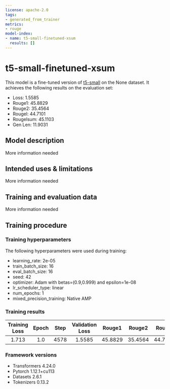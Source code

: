 ```yaml
---
license: apache-2.0
tags:
- generated_from_trainer
metrics:
- rouge
model-index:
- name: t5-small-finetuned-xsum
  results: []
---
```


<!-- This model card has been generated automatically according to the information the Trainer had access to. You
should probably proofread and complete it, then remove this comment. -->

# t5-small-finetuned-xsum

This model is a fine-tuned version of [t5-small](https://huggingface.co/t5-small) on the None dataset.
It achieves the following results on the evaluation set:
- Loss: 1.5585
- Rouge1: 45.8829
- Rouge2: 35.4564
- Rougel: 44.7101
- Rougelsum: 45.1103
- Gen Len: 11.9031

## Model description

More information needed

## Intended uses & limitations

More information needed

## Training and evaluation data

More information needed

## Training procedure

### Training hyperparameters

The following hyperparameters were used during training:
- learning_rate: 2e-05
- train_batch_size: 16
- eval_batch_size: 16
- seed: 42
- optimizer: Adam with betas=(0.9,0.999) and epsilon=1e-08
- lr_scheduler_type: linear
- num_epochs: 1
- mixed_precision_training: Native AMP

### Training results

| Training Loss | Epoch | Step | Validation Loss | Rouge1  | Rouge2  | Rougel  | Rougelsum | Gen Len |
|:-------------:|:-----:|:----:|:---------------:|:-------:|:-------:|:-------:|:---------:|:-------:|
| 1.713         | 1.0   | 4578 | 1.5585          | 45.8829 | 35.4564 | 44.7101 | 45.1103   | 11.9031 |


### Framework versions

- Transformers 4.24.0
- Pytorch 1.12.1+cu113
- Datasets 2.6.1
- Tokenizers 0.13.2
